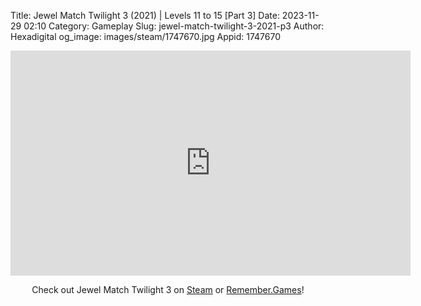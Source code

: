 Title: Jewel Match Twilight 3 (2021) | Levels 11 to 15 [Part 3]
Date: 2023-11-29 02:10
Category: Gameplay
Slug: jewel-match-twilight-3-2021-p3
Author: Hexadigital
og_image: images/steam/1747670.jpg
Appid: 1747670

<center><iframe src="https://www.youtube.com/embed/RutWM_SmNJg?feature=oembed" allow="accelerometer; autoplay; encrypted-media; gyroscope; picture-in-picture" width="640" height="360" frameborder="0"></iframe>

Check out Jewel Match Twilight 3 on [Steam](https://store.steampowered.com/app/1747670/?curator_clanid=34633900) or [Remember.Games](https://remember.games/game/8084/jewel-match-twilight-3/)!</center>